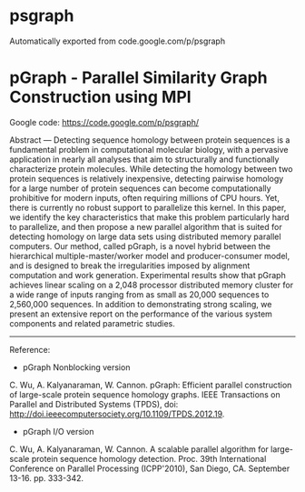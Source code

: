 # psgraph
Automatically exported from code.google.com/p/psgraph
# pGraph - Parallel Similarity Graph Construction using MPI

Google code: https://code.google.com/p/psgraph/

Abstract — Detecting sequence homology between protein sequences is a fundamental problem in computational molecular biology, with a pervasive application in nearly all analyses that aim to structurally and functionally characterize protein molecules. While detecting the homology between two protein sequences is relatively inexpensive, detecting pairwise homology for a large number of protein sequences can become computationally prohibitive for modern inputs, often requiring millions of CPU hours. Yet, there is currently no robust support to parallelize this kernel. In this paper, we identify the key characteristics that make this problem particularly hard to parallelize, and then propose a new parallel algorithm that is suited for detecting homology on large data sets using distributed memory parallel computers. Our method, called pGraph, is a novel hybrid between the hierarchical multiple-master/worker model and producer-consumer model, and is designed to break the irregularities imposed by alignment computation and work generation. Experimental results show that pGraph achieves linear scaling on a 2,048 processor distributed memory cluster for a wide range of inputs ranging from as small as 20,000 sequences to 2,560,000 sequences. In addition to demonstrating strong scaling, we present an extensive report on the performance of the various system components and related parametric studies.

--------------------------------------------------------------------------------------------
Reference:

- pGraph Nonblocking version
 

C. Wu, A. Kalyanaraman, W. Cannon. pGraph: Efficient parallel construction of large-scale protein sequence homology graphs. IEEE Transactions on Parallel and Distributed Systems (TPDS), doi: http://doi.ieeecomputersociety.org/10.1109/TPDS.2012.19.

- pGraph I/O version

C. Wu, A. Kalyanaraman, W. Cannon. A scalable parallel algorithm for large-scale protein sequence homology detection. Proc. 39th International Conference on Parallel Processing (ICPP'2010), San Diego, CA. September 13-16. pp. 333-342.
